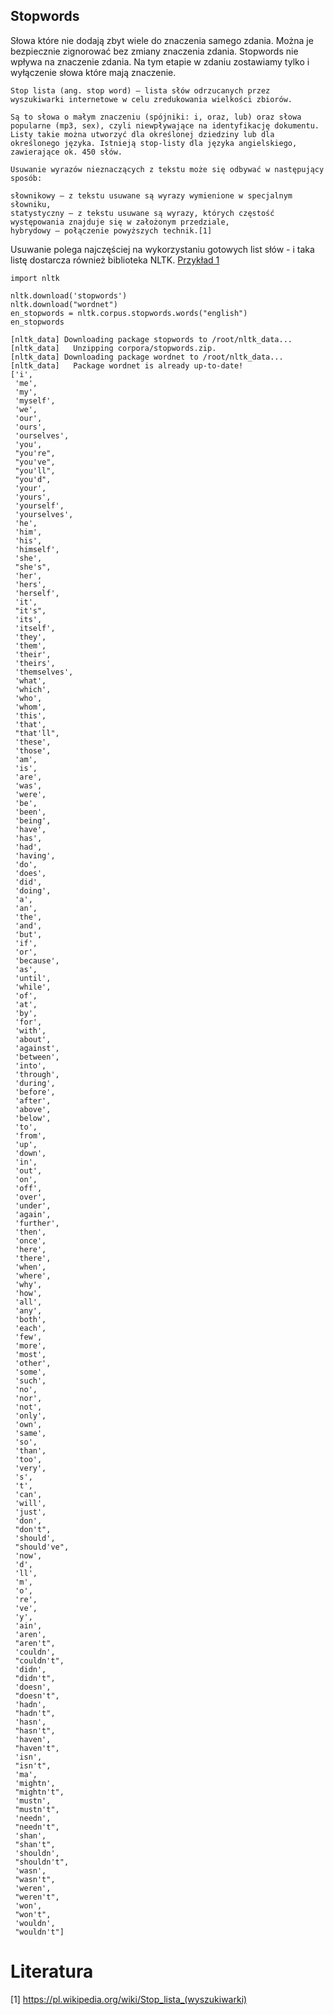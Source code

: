 ## Stopwords

Słowa które nie dodają zbyt wiele do znaczenia samego zdania. Można je bezpiecznie zignorować bez zmiany znaczenia zdania.
Stopwords nie wpływa na znaczenie zdania. Na tym etapie w zdaniu zostawiamy tylko i wyłączenie słowa które mają znaczenie.

```
Stop lista (ang. stop word) – lista słów odrzucanych przez wyszukiwarki internetowe w celu zredukowania wielkości zbiorów.

Są to słowa o małym znaczeniu (spójniki: i, oraz, lub) oraz słowa popularne (mp3, sex), czyli niewpływające na identyfikację dokumentu. Listy takie można utworzyć dla określonej dziedziny lub dla określonego języka. Istnieją stop-listy dla języka angielskiego, zawierające ok. 450 słów.

Usuwanie wyrazów nieznaczących z tekstu może się odbywać w następujący sposób:

słownikowy – z tekstu usuwane są wyrazy wymienione w specjalnym słowniku,
statystyczny – z tekstu usuwane są wyrazy, których częstość występowania znajduje się w założonym przedziale,
hybrydowy – połączenie powyższych technik.[1]
```

Usuwanie polega najczęściej na wykorzystaniu gotowych list słów - i taka listę dostarcza również biblioteka NLTK.
[Przykład 1](https://github.com/bieli/stopwords/blob/master/polish.stopwords.txt)

```
import nltk

nltk.download('stopwords')
nltk.download("wordnet")
en_stopwords = nltk.corpus.stopwords.words("english")
en_stopwords
```

```
[nltk_data] Downloading package stopwords to /root/nltk_data...
[nltk_data]   Unzipping corpora/stopwords.zip.
[nltk_data] Downloading package wordnet to /root/nltk_data...
[nltk_data]   Package wordnet is already up-to-date!
['i',
 'me',
 'my',
 'myself',
 'we',
 'our',
 'ours',
 'ourselves',
 'you',
 "you're",
 "you've",
 "you'll",
 "you'd",
 'your',
 'yours',
 'yourself',
 'yourselves',
 'he',
 'him',
 'his',
 'himself',
 'she',
 "she's",
 'her',
 'hers',
 'herself',
 'it',
 "it's",
 'its',
 'itself',
 'they',
 'them',
 'their',
 'theirs',
 'themselves',
 'what',
 'which',
 'who',
 'whom',
 'this',
 'that',
 "that'll",
 'these',
 'those',
 'am',
 'is',
 'are',
 'was',
 'were',
 'be',
 'been',
 'being',
 'have',
 'has',
 'had',
 'having',
 'do',
 'does',
 'did',
 'doing',
 'a',
 'an',
 'the',
 'and',
 'but',
 'if',
 'or',
 'because',
 'as',
 'until',
 'while',
 'of',
 'at',
 'by',
 'for',
 'with',
 'about',
 'against',
 'between',
 'into',
 'through',
 'during',
 'before',
 'after',
 'above',
 'below',
 'to',
 'from',
 'up',
 'down',
 'in',
 'out',
 'on',
 'off',
 'over',
 'under',
 'again',
 'further',
 'then',
 'once',
 'here',
 'there',
 'when',
 'where',
 'why',
 'how',
 'all',
 'any',
 'both',
 'each',
 'few',
 'more',
 'most',
 'other',
 'some',
 'such',
 'no',
 'nor',
 'not',
 'only',
 'own',
 'same',
 'so',
 'than',
 'too',
 'very',
 's',
 't',
 'can',
 'will',
 'just',
 'don',
 "don't",
 'should',
 "should've",
 'now',
 'd',
 'll',
 'm',
 'o',
 're',
 've',
 'y',
 'ain',
 'aren',
 "aren't",
 'couldn',
 "couldn't",
 'didn',
 "didn't",
 'doesn',
 "doesn't",
 'hadn',
 "hadn't",
 'hasn',
 "hasn't",
 'haven',
 "haven't",
 'isn',
 "isn't",
 'ma',
 'mightn',
 "mightn't",
 'mustn',
 "mustn't",
 'needn',
 "needn't",
 'shan',
 "shan't",
 'shouldn',
 "shouldn't",
 'wasn',
 "wasn't",
 'weren',
 "weren't",
 'won',
 "won't",
 'wouldn',
 "wouldn't"]
```








# Literatura
[1] https://pl.wikipedia.org/wiki/Stop_lista_(wyszukiwarki)








